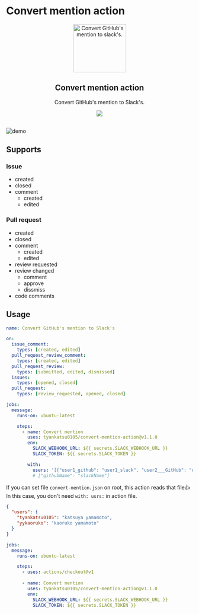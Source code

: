 # Convert mention action

<p align="center"><img width="143px" height="130px" src="https://raw.githubusercontent.com/tyankatsu0105/convert-mention-action/master/assets/logo.png" alt="Convert GitHub's mention to slack's."></p>

<h2 align="center">Convert mention action</h2>
<p align="center">
  Convert GitHub's mention to Slack's.
</p>
<p align="center">
  <a title="MIT License" href="[LICENSE](https://opensource.org/licenses/MIT)" rel="nofollow">
    <img src="https://img.shields.io/badge/License-MIT-green.svg">
  </a>
  <br>
  <br>
</p>

![demo](https://raw.githubusercontent.com/tyankatsu0105/convert-mention-action/master/assets/demo.png)

## Supports

### Issue

- created
- closed
- comment
  - created
  - edited

### Pull request

- created
- closed
- comment
  - created
  - edited
- review requested
- review changed
  - comment
  - approve
  - dissmiss
- code comments

## Usage

```yml
name: Convert GitHub's mention to Slack's

on:
  issue_comment:
    types: [created, edited]
  pull_request_review_comment:
    types: [created, edited]
  pull_request_review:
    types: [submitted, edited, dismissed]
  issues:
    types: [opened, closed]
  pull_request:
    types: [review_requested, opened, closed]

jobs:
  message:
    runs-on: ubuntu-latest

    steps:
      - name: Convert mention
        uses: tyankatsu0105/convert-mention-action@v1.1.0
        env:
          SLACK_WEBHOOK_URL: ${{ secrets.SLACK_WEBHOOK_URL }}
          SLACK_TOKEN: ${{ secrets.SLACK_TOKEN }}

        with:
          users: '[{"user1_github": "user1_slack", "user2___GitHub": "user2_Slack"}]'
          # ["githubName": "slackName"]
```

If you can set file `convert-mention.json` on root, this action reads that file👍
In this case, you don't need `with: usrs:` in action file.

```json
{
  "users": {
    "tyankatsu0105": "katsuya yamamoto",
    "yykaoruko": "kaoruko yamamoto"
  }
}
```

```yml
jobs:
  message:
    runs-on: ubuntu-latest

    steps:
      - uses: actions/checkout@v1
      
      - name: Convert mention
        uses: tyankatsu0105/convert-mention-action@v1.1.0
        env:
          SLACK_WEBHOOK_URL: ${{ secrets.SLACK_WEBHOOK_URL }}
          SLACK_TOKEN: ${{ secrets.SLACK_TOKEN }}
```